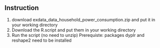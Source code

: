 ## Instruction
1) download exdata_data_household_power_consumption.zip and put it in your working directory
2) Download the R.script and put them in your working directory
3) Run the script (no need to unzip)
Prerequiste: packages dyplr and reshape2 need to be installed

